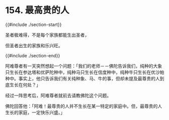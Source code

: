 # 154. 最高贵的人
{{#include ./section-start}}

圣者极难得，不是每个家族都能生出圣者，

但圣者出生的家族和乐兴旺。

{{#include ./section-end}}

阿难尊者有一天突然想起一个问题：「我们的老师－－佛陀告诉我们，纯种的大象只生长在参达塔和优萨陀种中，纯种马只生长在信度种中，纯种牛只生长在优沙帕种中。事实上，他只告诉我们有关纯种象、马、牛的事，但却未提及最尊贵的人到底生长在何处？」

经过一阵思考后，阿难尊者就前去请教佛陀这个问题。

佛陀回答他：「阿难！最尊贵的人并不生长在某一特定的家庭中。但，最尊贵的人生长的家庭，一定快乐兴盛。」

